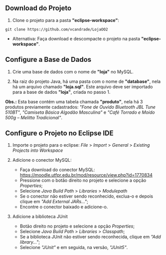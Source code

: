 ## Download do Projeto
1. Clone o projeto para a pasta **"eclipse-workspace"**:

`git clone https://github.com/vcandrade/LojaOO2`

- Alternativa: Faça download e descompacte o projeto na pasta **"eclipse-workspace"**.

## Configure a Base de Dados
1. Crie uma base de dados com o nome de **"loja"** no MySQL.

2. Na raiz do projeto Java, há uma pasta com o nome de **"database"**, nela há um arquivo chamado **"loja.sql"**. Este arquivo deve ser importado para a base de dados **"loja"**, criada no passo 1.

**Obs.:** Esta base contém uma tabela chamada **"produto"**, nela há 3 produtos previamente cadastrados: _"Fone de Ouvido Bluetooth JBL Tune 510BT"_, _"Camiseta Básica Algodão Masculina"_ e _"Café Torrado e Moído 500g – Melitta Tradicional"_.

## Configure o Projeto no Eclipse IDE
1. Importe o projeto para o eclipse: _File_ > _Import_ > _General_ > _Existing Projects into Workspace_

2. Adicione o conector MySQL:
   - Faça download do conector MySQL: https://moodle.utfpr.edu.br/mod/resource/view.php?id=1770834
   - Pressione com o botão direito no projeto e selecione a opção _Properties_;
   - Selecione _Java Build Path_ > _Libraries_ > _Modulepath_
   - Se o conector não estiver sendo reconhecido, exclua-o e depois clique em _"Add External JARs..."_;
   - Encontre o conector baixado e adicione-o.
     
3. Adicione a biblioteca JUnit
   - Botão direito no projeto e selecione a opção _Properties_;
   - Selecione _Java Build Path_ > _Libraries_ > _Classpath_;
   - Se a biblioteca JUnit não estiver sendo reconhecida, clique em _"Add library..."_;
   - Selecione _"JUnit"_ e em seguida, na versão, _"JUnit5"_.
